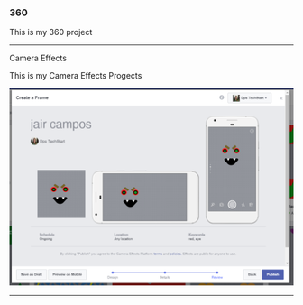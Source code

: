 ### 360

This is my 360 project

<script src="//360.vizor.io/scripts/embed.js" data-vizorurl="https://360.vizor.io/embed/v/lxvk4" ></script>

***

Camera Effects

This is my Camera Effects Progects

![red eye fangs](https://github.com/camposjair/camposjair.github.io/blob/master/red%20eye%20fangs.PNG?raw=true "Optional Title")

***

